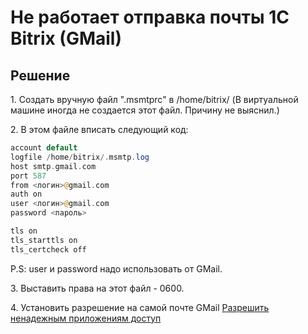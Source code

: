 # Не работает отправка почты 1C Bitrix (GMail)
<h2>Решение</h2>
<p>
1. Создать вручную файл ".msmtprc" в /home/bitrix/ (В виртуальной машине иногда не создается этот файл. Причину не выяснил.)
</p>

<p>
2. В этом файле вписать следующий код:
</p>

```php
account default
logfile /home/bitrix/.msmtp.log
host smtp.gmail.com
port 587
from <логин>@gmail.com
auth on
user <логин>@gmail.com
password <пароль>

tls on
tls_starttls on
tls_certcheck off
```
<p>
P.S: user и password надо использовать от GMail.
</p>

<p>
3. Выставить права на этот файл - 0600.
</p>


<p>
  4. Установить разрешение на самой почте GMail <a href="https://myaccount.google.com/lesssecureapps">Разрешить ненадежным приложениям доступ</a>
</p>
